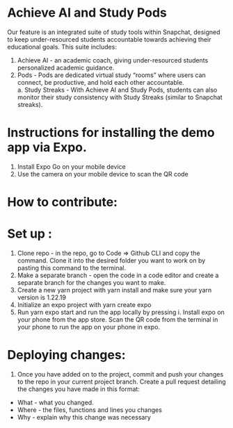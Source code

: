 # Achieve AI and Study Pods

Our feature is an integrated suite of study tools within Snapchat, designed to keep under-resourced students accountable towards achieving their educational goals. This suite includes:
1. Achieve AI - an academic coach, giving under-resourced students personalized academic guidance. 
2. Pods - Pods are dedicated virtual study “rooms” where users can connect, be productive, and hold each other accountable.						
  a. Study Streaks - With Achieve AI and Study Pods, students can also monitor their study consistency with Study Streaks (similar to Snapchat streaks).

# Instructions for installing the demo app via Expo.

1. Install Expo Go on your mobile device
2. Use the camera on your mobile device to scan the QR code

# How to contribute: 

# Set up :
1. Clone repo - in the repo, go to Code => Github CLI and copy the command. Clone it into the desired folder you want to work on by pasting this command to the terminal.
2. Make a separate branch - open the code in a code editor and create a separate branch for the changes you want to make. 
3. Create a new yarn project with yarn install and make sure your yarn version is 1.22.19
4. Initialize an expo project with yarn create expo
5. Run yarn expo start and run the app locally by pressing i. 
Install expo on your phone from the app store. Scan the QR code from the terminal in your phone to run the app on your phone in expo.

# Deploying changes: 

1. Once you have added on to the project, commit and push your changes to the repo in your current project branch. Create a pull request detailing the changes you have made in this format: 
- What - what you changed.
- Where - the files, functions and lines you changes
- Why - explain why this change was necessary 

